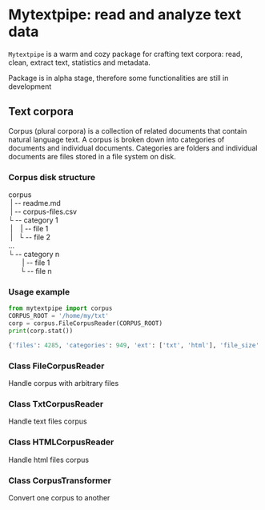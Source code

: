 # Mytextpipe: read and analyze text data

`Mytextpipe` is a warm and cozy package for crafting text corpora: read, clean, 
extract text, statistics and metadata.

Package is in alpha stage, therefore some functionalities are still in development 

## Text corpora
Corpus (plural corpora) is a collection of related documents 
that contain natural language text. A corpus is broken down into 
categories of documents and individual documents. 
Categories are folders and individual documents 
are files stored in a file system on disk. 
 
### Corpus disk structure 

corpus  
&nbsp;| -- readme.md  
&nbsp;| -- corpus-files.csv  
└ -- category 1  
&nbsp;|&nbsp;&nbsp;&nbsp;&nbsp;| -- file 1  
&nbsp;|&nbsp;&nbsp;&nbsp;└ -- file 2  
...  
└ -- category n  
&nbsp;&nbsp;&nbsp;&nbsp;&nbsp;&nbsp;&nbsp;| -- file 1  
&nbsp;
&nbsp;&nbsp;&nbsp;&nbsp;└ -- file n

### Usage example

```python
from mytextpipe import corpus
CORPUS_ROOT = '/home/my/txt'
corp = corpus.FileCorpusReader(CORPUS_ROOT)
print(corp.stat())

{'files': 4285, 'categories': 949, 'ext': ['txt', 'html'], 'file_size': 191219, 'words': 37542}
```

### Class FileCorpusReader
Handle corpus with arbitrary files 

### Class TxtCorpusReader
Handle text files corpus

### Class HTMLCorpusReader
Handle html files corpus

### Class CorpusTransformer
Convert one corpus to another 